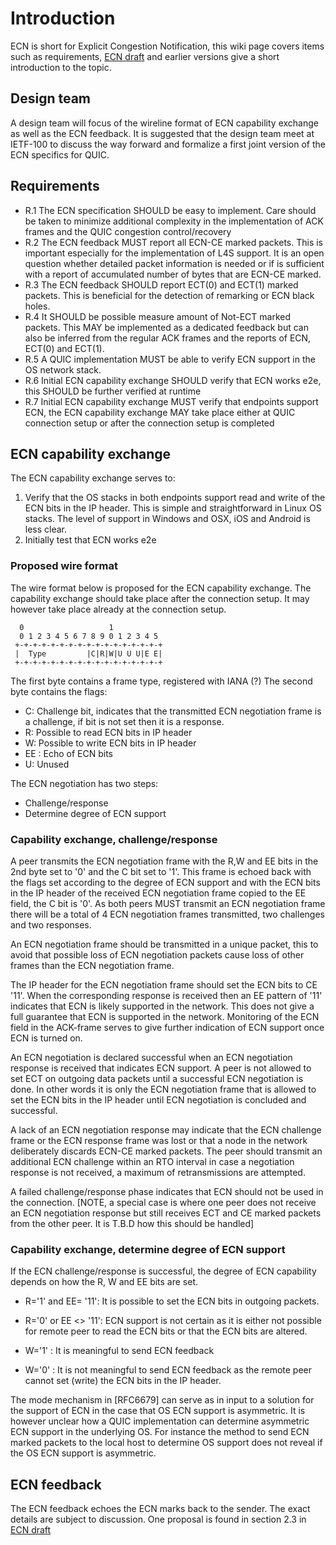 # Introduction
ECN is short for Explicit Congestion Notification, this wiki page covers items such as requirements, [ECN draft](https://tools.ietf.org/id/draft-johansson-quic-ecn-03.txt) and earlier versions give a short introduction to the topic. 

## Design team
A design team will focus of the wireline format of ECN capability exchange as well as the ECN feedback. It is suggested that the design team meet at IETF-100 to discuss the way forward and formalize a first joint version of the ECN specifics for QUIC. 

## Requirements
* R.1 The ECN specification SHOULD be easy to implement. Care should be taken to minimize additional complexity in the implementation of ACK frames and the QUIC congestion control/recovery
* R.2 The ECN feedback MUST report all ECN-CE marked packets. This is important especially for the implementation of L4S support. It is an open question whether detailed packet information is needed or if is sufficient with a report of accumulated number of bytes that are ECN-CE marked.
* R.3 The ECN feedback SHOULD report ECT(0) and ECT(1) marked packets. This is beneficial for the detection of remarking or ECN black holes. 
* R.4 It SHOULD be possible measure amount of Not-ECT marked packets. This MAY be implemented as a dedicated feedback but can also be inferred from the regular ACK frames and the reports of ECN, ECT(0) and ECT(1).
* R.5 A QUIC implementation MUST be able to verify ECN support in the OS network stack. 
* R.6 Initial ECN capability exchange SHOULD verify that ECN works e2e, this SHOULD be further verified at runtime 
* R.7 Initial ECN capability exchange MUST verify that endpoints support ECN, the ECN capability exchange MAY take place either at QUIC connection setup or after the connection setup is completed   

## ECN capability exchange
The ECN capability exchange serves to:
1. Verify that the OS stacks in both endpoints support read and write of the ECN bits in the IP header. This is simple and straightforward in Linux OS stacks. The level of support in Windows and OSX, iOS and Android is less clear.
2. Initially test that ECN works e2e 
### Proposed wire format
The wire format below is proposed for the ECN capability exchange. The capability exchange should take place after the connection setup. It may however take place already at the connection setup.

      0                   1
      0 1 2 3 4 5 6 7 8 9 0 1 2 3 4 5
     +-+-+-+-+-+-+-+-+-+-+-+-+-+-+-+-+
     |  Type         |C|R|W|U U U|E E|
     +-+-+-+-+-+-+-+-+-+-+-+-+-+-+-+-+

The first byte contains a frame type, registered with IANA (?)
The second byte contains the flags:
* C: Challenge bit, indicates that the transmitted ECN negotiation frame is a challenge, if bit is not set then it is a response.
* R: Possible to read ECN bits in IP header
* W: Possible to write ECN bits in IP header
* EE : Echo of ECN bits
* U: Unused

The ECN negotiation has two steps:
* Challenge/response
* Determine degree of ECN support
### Capability exchange, challenge/response
   A peer transmits the ECN negotiation frame with the R,W and EE bits
   in the 2nd byte set to '0' and the C bit set to '1'.  This frame is
   echoed back with the flags set according to the degree of ECN support
   and with the ECN bits in the IP header of the received ECN
   negotiation frame copied to the EE field, the C bit is '0'.  As both
   peers MUST transmit an ECN negotiation frame there will be a total of
   4 ECN negotiation frames transmitted, two challenges and two
   responses.

   An ECN negotiation frame should be transmitted in a unique packet,
   this to avoid that possible loss of ECN negotiation packets cause
   loss of other frames than the ECN negotiation frame.

   The IP header for the ECN negotiation frame should set the ECN bits
   to CE '11'.  When the corresponding response is received then an EE
   pattern of '11' indicates that ECN is likely supported in the
   network.  This does not give a full guarantee that ECN is supported
   in the network.  Monitoring of the ECN field in the ACK-frame serves
   to give further indication of ECN support once ECN is turned on.

   An ECN negotiation is declared successful when an ECN negotiation
   response is received that indicates ECN support.  A peer is not
   allowed to set ECT on outgoing data packets until a successful ECN
   negotiation is done.  In other words it is only the ECN negotiation
   frame that is allowed to set the ECN bits in the IP header until ECN
   negotiation is concluded and successful.

   A lack of an ECN negotiation response may indicate that the ECN
   challenge frame or the ECN response frame was lost or that a node in
   the network deliberately discards ECN-CE marked packets.  The peer
   should transmit an additional ECN challenge within an RTO interval in
   case a negotiation response is not received, a maximum of
   retransmissions are attempted.

   A failed challenge/response phase indicates that ECN should not be
   used in the connection.  [NOTE, a special case is where one peer does
   not receive an ECN negotiation response but still receives ECT and CE
   marked packets from the other peer.  It is T.B.D how this should be
   handled]

### Capability exchange, determine degree of ECN support

   If the ECN challenge/response is successful, the degree of ECN
   capability depends on how the R, W and EE bits are set.

   * R='1' and EE= '11': It is possible to set the ECN bits in outgoing
      packets.

   * R='0' or EE <> '11': ECN support is not certain as it is either
      not possible for remote peer to read the ECN bits or that the ECN
      bits are altered.

   * W='1' : It is meaningful to send ECN feedback

   * W='0' : It is not meaningful to send ECN feedback as the remote
      peer cannot set (write) the ECN bits in the IP header.

   The mode mechanism in [RFC6679] can serve as in input to a solution
   for the support of ECN in the case that OS ECN support is asymmetric.
   It is however unclear how a QUIC implementation can determine
   asymmetric ECN support in the underlying OS.  For instance the method
   to send ECN marked packets to the local host to determine OS support
   does not reveal if the OS ECN support is asymmetric.

## ECN feedback
The ECN feedback echoes the ECN marks back to the sender. The exact details are subject to discussion. One proposal is found in section 2.3 in [ECN draft](https://tools.ietf.org/id/draft-johansson-quic-ecn-03.txt)
  